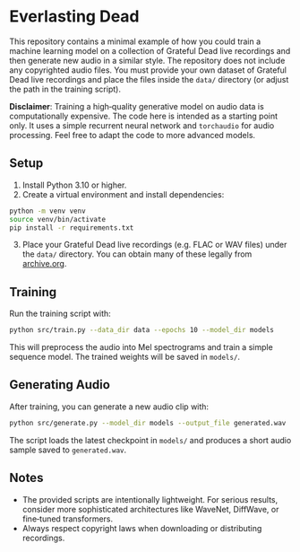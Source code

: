 # Everlasting Dead

This repository contains a minimal example of how you could train a
machine learning model on a collection of Grateful Dead live
recordings and then generate new audio in a similar style. The
repository does not include any copyrighted audio files. You must
provide your own dataset of Grateful Dead live recordings and place the
files inside the `data/` directory (or adjust the path in the training
script).

**Disclaimer**: Training a high‑quality generative model on audio data
is computationally expensive. The code here is intended as a starting
point only. It uses a simple recurrent neural network and
`torchaudio` for audio processing. Feel free to adapt the code to more
advanced models.

## Setup

1. Install Python 3.10 or higher.
2. Create a virtual environment and install dependencies:

```bash
python -m venv venv
source venv/bin/activate
pip install -r requirements.txt
```

3. Place your Grateful Dead live recordings (e.g. FLAC or WAV files)
   under the `data/` directory. You can obtain many of these legally
   from [archive.org](https://archive.org/details/GratefulDead).

## Training

Run the training script with:

```bash
python src/train.py --data_dir data --epochs 10 --model_dir models
```

This will preprocess the audio into Mel spectrograms and train a simple
sequence model. The trained weights will be saved in `models/`.

## Generating Audio

After training, you can generate a new audio clip with:

```bash
python src/generate.py --model_dir models --output_file generated.wav
```

The script loads the latest checkpoint in `models/` and produces a
short audio sample saved to `generated.wav`.

## Notes

- The provided scripts are intentionally lightweight. For serious
  results, consider more sophisticated architectures like WaveNet,
  DiffWave, or fine‑tuned transformers.
- Always respect copyright laws when downloading or distributing
  recordings.
